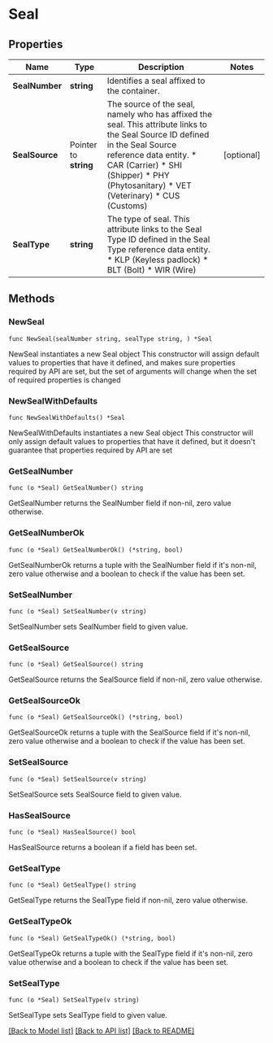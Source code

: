 # Seal

## Properties

Name | Type | Description | Notes
------------ | ------------- | ------------- | -------------
**SealNumber** | **string** | Identifies a seal affixed to the container. | 
**SealSource** | Pointer to **string** | The source of the seal, namely who has affixed the seal. This attribute links to the Seal Source ID defined in the Seal Source reference data entity. * CAR (Carrier) * SHI (Shipper) * PHY (Phytosanitary) * VET (Veterinary) * CUS (Customs)  | [optional] 
**SealType** | **string** | The type of seal. This attribute links to the Seal Type ID defined in the Seal Type reference data entity. * KLP (Keyless padlock) * BLT (Bolt) * WIR (Wire)  | 

## Methods

### NewSeal

`func NewSeal(sealNumber string, sealType string, ) *Seal`

NewSeal instantiates a new Seal object
This constructor will assign default values to properties that have it defined,
and makes sure properties required by API are set, but the set of arguments
will change when the set of required properties is changed

### NewSealWithDefaults

`func NewSealWithDefaults() *Seal`

NewSealWithDefaults instantiates a new Seal object
This constructor will only assign default values to properties that have it defined,
but it doesn't guarantee that properties required by API are set

### GetSealNumber

`func (o *Seal) GetSealNumber() string`

GetSealNumber returns the SealNumber field if non-nil, zero value otherwise.

### GetSealNumberOk

`func (o *Seal) GetSealNumberOk() (*string, bool)`

GetSealNumberOk returns a tuple with the SealNumber field if it's non-nil, zero value otherwise
and a boolean to check if the value has been set.

### SetSealNumber

`func (o *Seal) SetSealNumber(v string)`

SetSealNumber sets SealNumber field to given value.


### GetSealSource

`func (o *Seal) GetSealSource() string`

GetSealSource returns the SealSource field if non-nil, zero value otherwise.

### GetSealSourceOk

`func (o *Seal) GetSealSourceOk() (*string, bool)`

GetSealSourceOk returns a tuple with the SealSource field if it's non-nil, zero value otherwise
and a boolean to check if the value has been set.

### SetSealSource

`func (o *Seal) SetSealSource(v string)`

SetSealSource sets SealSource field to given value.

### HasSealSource

`func (o *Seal) HasSealSource() bool`

HasSealSource returns a boolean if a field has been set.

### GetSealType

`func (o *Seal) GetSealType() string`

GetSealType returns the SealType field if non-nil, zero value otherwise.

### GetSealTypeOk

`func (o *Seal) GetSealTypeOk() (*string, bool)`

GetSealTypeOk returns a tuple with the SealType field if it's non-nil, zero value otherwise
and a boolean to check if the value has been set.

### SetSealType

`func (o *Seal) SetSealType(v string)`

SetSealType sets SealType field to given value.



[[Back to Model list]](../README.md#documentation-for-models) [[Back to API list]](../README.md#documentation-for-api-endpoints) [[Back to README]](../README.md)


